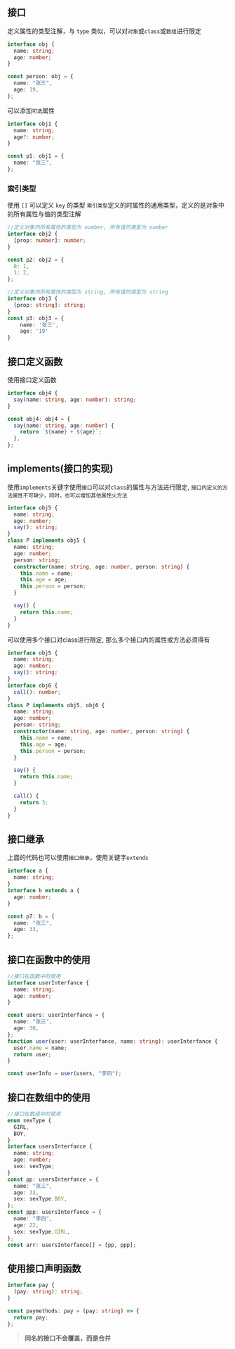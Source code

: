 
## 接口
定义属性的类型注解，与 `type` 类似，可以对`对象`或`class`或`数组`进行限定
```ts
interface obj {
  name: string;
  age: number;
}

const person: obj = {
  name: "张三",
  age: 19,
};
```
可以添加`可选`属性
```ts
interface obj1 {
  name: string;
  age?: number;
}

const p1: obj1 = {
  name: "张三",
};
```

### 索引类型
使用 `[]` 可以定义 `key` 的类型
`索引类型`定义的时属性的通用类型，定义的是对象中的所有属性与值的类型注解
```ts
//定义对象内所有属性的类型为 number, 所有值的类型为 number
interface obj2 {
  [prop: number]: number;
}

const p2: obj2 = {
  0: 1,
  1: 2,
};

//定义对象内所有属性的类型为 string, 所有值的类型为 string
interface obj3 {
  [prop: string]: string;
}
const p3: obj3 = {
    name: '张三',
    age: '19'
}
```

## 接口定义函数
使用接口定义函数
```ts
interface obj4 {
  say(name: string, age: number): string;
}

const obj4: obj4 = {
  say(name: string, age: number) {
    return `${name} + ${age}`;
  },
};
```

## implements(接口的实现)
使用`implements`关键字使用`接口`可以对`class`的属性与方法进行限定, `接口内定义的方法属性不可缺少，同时，也可以增加其他属性火方法`
```ts
interface obj5 {
  name: string;
  age: number;
  say(): string;
}
class P implements obj5 {
  name: string;
  age: number;
  person: string;
  constructor(name: string, age: number, person: string) {
    this.name = name;
    this.age = age;
    this.person = person;
  }

  say() {
    return this.name;
  }
}
```
可以使用多个接口对class进行限定, 那么多个接口内的属性或方法必须得有
```ts
interface obj5 {
  name: string;
  age: number;
  say(): string;
}
interface obj6 {
  call(): number;
}
class P implements obj5, obj6 {
  name: string;
  age: number;
  person: string;
  constructor(name: string, age: number, person: string) {
    this.name = name;
    this.age = age;
    this.person = person;
  }

  say() {
    return this.name;
  }

  call() {
    return 3;
  }
}
```

## 接口继承
上面的代码也可以使用`接口继承`，使用关键字`extends`
```ts
interface a {
  name: string;
}
interface b extends a {
  age: number;
}

const p7: b = {
  name: "张三",
  age: 33,
};
```

## 接口在函数中的使用
```ts
//接口在函数中的使用
interface userInterfance {
  name: string;
  age: number;
}

const users: userInterfance = {
  name: "张三",
  age: 30,
};
function user(user: userInterfance, name: string): userInterfance {
  user.name = name;
  return user;
}

const userInfo = user(users, "李四");
```

## 接口在数组中的使用
```ts
//接口在数组中的使用
enum sexType {
  GIRL,
  BOY,
}
interface usersInterfance {
  name: string;
  age: number;
  sex: sexType;
}
const pp: usersInterfance = {
  name: "张三",
  age: 33,
  sex: sexType.BOY,
};
const ppp: usersInterfance = {
  name: "李四",
  age: 22,
  sex: sexType.GIRL,
};
const arr: usersInterfance[] = [pp, ppp];
```

## 使用接口声明函数
```ts
interface pay {
  (pay: string): string;
}

const paymethods: pay = (pay: string) => {
  return pay;
};
```

> **同名的接口不会覆盖，而是合并**

